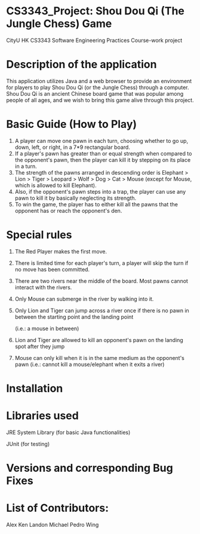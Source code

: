 # CS3343_Project: Shou Dou Qi (The Jungle Chess) Game
CityU HK CS3343 Software Engineering Practices Course-work project

# Description of the application
This application utilizes Java and a web browser to provide an environment for players to play Shou Dou Qi (or the Jungle Chess) through a computer. 
Shou Dou Qi is an ancient Chinese board game that was popular among people of all ages, and we wish to bring this game alive through this project.

# Basic Guide (How to Play)
1) A player can move one pawn in each turn, choosing whether to go up, down, left, or right, in a 7*9 rectangular board.
2) If a player's pawn has greater than or equal strength when compared to the opponent's pawn, then the player can kill it by stepping on its place in a turn.
3) The strength of the pawns arranged in descending order is Elephant > Lion > Tiger > Leopard > Wolf > Dog > Cat > Mouse (except for Mouse, which is allowed to kill Elephant).
4) Also, if the opponent's pawn steps into a trap, the player can use any pawn to kill it by basically neglecting its strength.
5) To win the game, the player has to either kill all the pawns that the opponent has or reach the opponent's den.

# Special rules 
1) The Red Player makes the first move.
2) There is limited time for each player's turn, a player will skip the turn if no move has been committed.
3) There are two rivers near the middle of the board. Most pawns cannot interact with the rivers.
4) Only Mouse can submerge in the river by walking into it.
5) Only Lion and Tiger can jump across a river once if there is no pawn in between the starting point and the landing point

   (i.e.: a mouse in between)
7) Lion and Tiger are allowed to kill an opponent's pawn on the landing spot after they jump
8) Mouse can only kill when it is in the same medium as the opponent's pawn (i.e.: cannot kill a mouse/elephant when it exits a river)

# Installation

# Libraries used 
JRE System Library (for basic Java functionalities)

JUnit (for testing)

# Versions and corresponding Bug Fixes

# List of Contributors:
Alex
Ken 
Landon
Michael
Pedro
Wing
